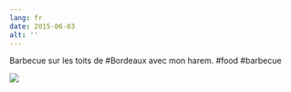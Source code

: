 ```yaml
---
lang: fr
date: 2015-06-03
alt: ''
---
```


Barbecue sur les toits de #Bordeaux avec mon harem. #food #barbecue

![](/photos/2015-06-03-1433356703.jpg)